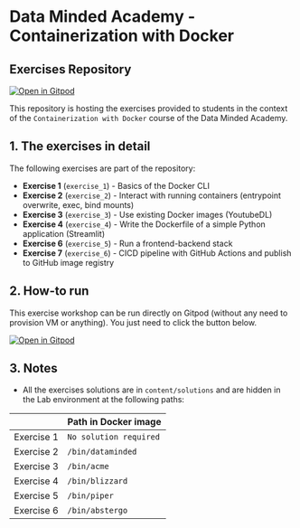 # Data Minded Academy - Containerization with Docker
## Exercises Repository

[![Open in Gitpod](https://gitpod.io/button/open-in-gitpod.svg)](https://gitpod.io/#https://github.com/jonascrevecoeur/containerization_with_docker2)

This repository is hosting the exercises provided to students in the context of the `Containerization with Docker` course of the Data Minded Academy.

## 1. The exercises in detail

The following exercises are part of the repository:

* **Exercise 1** (`exercise_1`) - Basics of the Docker CLI
* **Exercise 2** (`exercise_2`) - Interact with running containers (entrypoint overwrite, exec, bind mounts)
* **Exercise 3** (`exercise_3`) - Use existing Docker images (YoutubeDL)
* **Exercise 4** (`exercise_4`) - Write the Dockerfile of a simple Python application (Streamlit)
* **Exercise 6** (`exercise_5`) - Run a frontend-backend stack
* **Exercise 7** (`exercise_6`) - CICD pipeline with GitHub Actions and publish to GitHub image registry

## 2. How-to run

This exercise workshop can be run directly on Gitpod (without any need to provision VM or anything). You just need to click the button below.

[![Open in Gitpod](https://gitpod.io/button/open-in-gitpod.svg)](https://gitpod.io/#https://github.com/jonascrevecoeur/containerization_with_docker2)


## 3. Notes

* All the exercises solutions are in `content/solutions` and are hidden in the Lab environment at the following paths:

|            | Path in Docker image   |
| ---------- | ---------------------- |
| Exercise 1 | `No solution required` |
| Exercise 2 | `/bin/dataminded`      |
| Exercise 3 | `/bin/acme`            |
| Exercise 4 | `/bin/blizzard`        |
| Exercise 5 | `/bin/piper`           |
| Exercise 6 | `/bin/abstergo`        |
